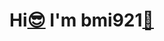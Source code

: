 <h1>
  Hi<a href="https://github.com/user-attachments/assets/74070761-a607-4a1f-929e-becf7cf30c17">😎</a>
  I'm bmi921<a href="https://lastfm-recent-tracks-production.up.railway.app/api/bmi921">🎵</a>
</h1>
